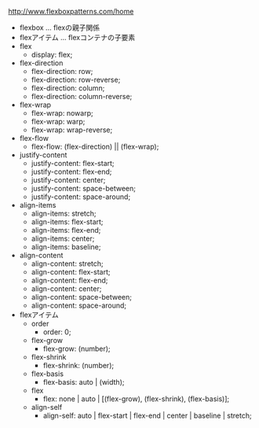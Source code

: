 
http://www.flexboxpatterns.com/home


- flexbox ... flexの親子関係
- flexアイテム ... flexコンテナの子要素
- flex
  - display: flex;
- flex-direction
  - flex-direction: row;
  - flex-direction: row-reverse;
  - flex-direction: column;
  - flex-direction: column-reverse;
- flex-wrap
  - flex-wrap: nowarp;
  - flex-wrap: warp;
  - flex-wrap: wrap-reverse;
- flex-flow
  - flex-flow: (flex-direction) || (flex-wrap);
- justify-content
  - justify-content: flex-start;
  - justify-content: flex-end;
  - justify-content: center;
  - justify-content: space-between;
  - justify-content:  space-around;
- align-items
  - align-items: stretch;
  - align-items: flex-start;
  - align-items: flex-end;
  - align-items: center;
  - align-items: baseline;
- align-content
  - align-content: stretch;
  - align-content: flex-start;
  - align-content: flex-end;
  - align-content: center;
  - align-content: space-between;
  - align-content: space-around;
- flexアイテム
  - order
    - order: 0;
  - flex-grow
    - flex-grow: (number);
  - flex-shrink
    - flex-shrink: (number);
  - flex-basis
    - flex-basis: auto | (width);
  - flex
    - flex: none | auto | [(flex-grow), (flex-shrink), (flex-basis)];
  - align-self
    - align-self: auto | flex-start | flex-end | center | baseline | stretch;